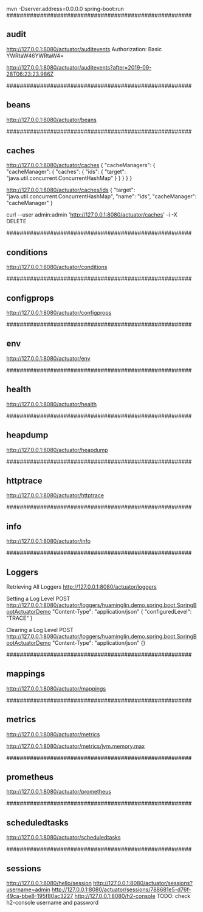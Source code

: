 mvn -Dserver.address=0.0.0.0 spring-boot:run
#######################################################
## audit
http://127.0.0.1:8080/actuator/auditevents
Authorization: Basic YWRtaW46YWRtaW4=

http://127.0.0.1:8080/actuator/auditevents?after=2019-09-28T06:23:23.986Z

#######################################################
## beans
http://127.0.0.1:8080/actuator/beans

#######################################################
## caches
http://127.0.0.1:8080/actuator/caches
{
    "cacheManagers": {
        "cacheManager": {
            "caches": {
                "ids": {
                    "target": "java.util.concurrent.ConcurrentHashMap"
                }
            }
        }
    }
}

http://127.0.0.1:8080/actuator/caches/ids
{
    "target": "java.util.concurrent.ConcurrentHashMap",
    "name": "ids",
    "cacheManager": "cacheManager"
}

curl --user admin:admin 'http://127.0.0.1:8080/actuator/caches' -i -X DELETE

#######################################################
## conditions
http://127.0.0.1:8080/actuator/conditions

#######################################################
## configprops
http://127.0.0.1:8080/actuator/configprops

#######################################################
## env
http://127.0.0.1:8080/actuator/env

#######################################################
## health
http://127.0.0.1:8080/actuator/health

#######################################################
## heapdump
http://127.0.0.1:8080/actuator/heapdump

#######################################################
## httptrace
http://127.0.0.1:8080/actuator/httptrace

#######################################################
## info
http://127.0.0.1:8080/actuator/info

#######################################################
## Loggers
Retrieving All Loggers
http://127.0.0.1:8080/actuator/loggers

Setting a Log Level
POST http://127.0.0.1:8080/actuator/loggers/huaminglin.demo.spring.boot.SpringBootActuatorDemo
"Content-Type": "application/json"
{ "configuredLevel": "TRACE" }

Clearing a Log Level
POST http://127.0.0.1:8080/actuator/loggers/huaminglin.demo.spring.boot.SpringBootActuatorDemo
"Content-Type": "application/json"
{}

#######################################################
## mappings
http://127.0.0.1:8080/actuator/mappings

#######################################################
## metrics
http://127.0.0.1:8080/actuator/metrics

http://127.0.0.1:8080/actuator/metrics/jvm.memory.max

#######################################################
## prometheus
http://127.0.0.1:8080/actuator/prometheus

#######################################################
## scheduledtasks
http://127.0.0.1:8080/actuator/scheduledtasks

#######################################################
## sessions
http://127.0.0.1:8080/hello/session
http://127.0.0.1:8080/actuator/sessions?username=admin
http://127.0.0.1:8080/actuator/sessions/788681e5-d76f-49ca-bbe8-195f80ac3227
http://127.0.0.1:8080/h2-console
TODO: check h2-console username and password
